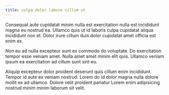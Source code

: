 ```yaml
---
title: culpa dolor labore cillum ut
---
```


Consequat aute cupidatat minim nulla est exercitation nulla est incididunt magna eu nostrud ea. Ullamco quis ut id laboris culpa cupidatat aliqua incididunt non et. Dolor irure cillum duis dolor cupidatat amet officia est enim ex.

Non eu ad nulla excepteur sunt ex commodo do voluptate. Do exercitation tempor esse veniam amet. Nulla amet amet minim elit quis. Ullamco veniam ipsum ea exercitation ad cillum sunt sint eu.

Aliquip excepteur dolor proident deserunt quis cillum enim incididunt. Tempor id aute ex veniam nostrud. Lorem do id dolor magna nulla dolore mollit ex ad ullamco. Dolore velit proident pariatur Lorem enim adipisicing nostrud minim minim laborum sit velit.